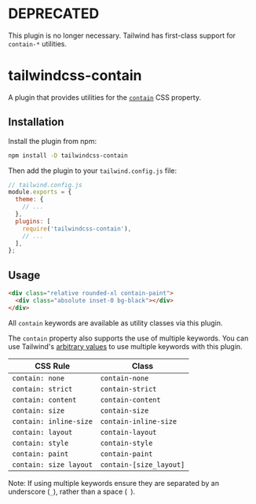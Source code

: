 # DEPRECATED

This plugin is no longer necessary. Tailwind has first-class support for `contain-*` utilities.

# tailwindcss-contain

A plugin that provides utilities for the [`contain`](https://developer.mozilla.org/en-US/docs/Web/CSS/contain) CSS property.

## Installation

Install the plugin from npm:

```sh
npm install -D tailwindcss-contain
```

Then add the plugin to your `tailwind.config.js` file:

```js
// tailwind.config.js
module.exports = {
  theme: {
    // ...
  },
  plugins: [
    require('tailwindcss-contain'),
    // ...
  ],
};
```

## Usage

```html
<div class="relative rounded-xl contain-paint">
  <div class="absolute inset-0 bg-black"></div>
</div>
```

All `contain` keywords are available as utility classes via this plugin.

The `contain` property also supports the use of multiple keywords. You can use Tailwind's [arbitrary values](hhttps://tailwindcss.com/docs/adding-custom-styles#using-arbitrary-values) to use multiple keywords with this plugin.

| CSS Rule               | Class                   |
| ---------------------- | ----------------------- |
| `contain: none`        | `contain-none`          |
| `contain: strict`      | `contain-strict`        |
| `contain: content`     | `contain-content`       |
| `contain: size`        | `contain-size`          |
| `contain: inline-size` | `contain-inline-size`   |
| `contain: layout`      | `contain-layout`        |
| `contain: style`       | `contain-style`         |
| `contain: paint`       | `contain-paint`         |
| `contain: size layout` | `contain-[size_layout]` |

Note: If using multiple keywords ensure they are separated by an underscore (`_`), rather than a space (` `).
